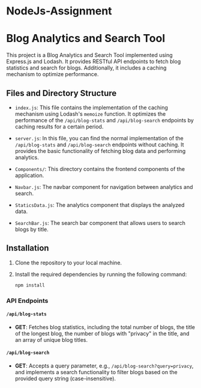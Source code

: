 # NodeJs-Assignment

# Blog Analytics and Search Tool

This project is a Blog Analytics and Search Tool implemented using Express.js and Lodash. It provides RESTful API endpoints to fetch blog statistics and search for blogs. Additionally, it includes a caching mechanism to optimize performance.

## Files and Directory Structure

- `index.js`: This file contains the implementation of the caching mechanism using Lodash's `memoize` function. It optimizes the performance of the `/api/blog-stats` and `/api/blog-search` endpoints by caching results for a certain period.

- `server.js`: In this file, you can find the normal implementation of the `/api/blog-stats` and `/api/blog-search` endpoints without caching. It provides the basic functionality of fetching blog data and performing analytics.

- `Components/`: This directory contains the frontend components of the application.

- `Navbar.js`: The navbar component for navigation between analytics and search.

- `StaticsData.js`: The analytics component that displays the analyzed data.

- `SearchBar.js`: The search bar component that allows users to search blogs by title.


## Installation

1. Clone the repository to your local machine.

2. Install the required dependencies by running the following command:
   ```bash
   npm install
### API Endpoints

#### `/api/blog-stats`

- **GET**: Fetches blog statistics, including the total number of blogs, the title of the longest blog, the number of blogs with "privacy" in the title, and an array of unique blog titles.

#### `/api/blog-search`

- **GET**: Accepts a query parameter, e.g., `/api/blog-search?query=privacy`, and implements a search functionality to filter blogs based on the provided query string (case-insensitive).
